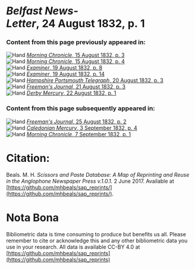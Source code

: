 # *Belfast News-Letter*, 24 August 1832, p. 1  
  
### Content from this page previously appeared in:  
![Hand](http://scissorsandpaste.net/wp-content/uploads/2017/06/smallhandpointer.png) [*Morning Chronicle*, 15 August 1832, p. 3](https://mhbeals.github.io/sap_html/Morning-Chronicle/Morning-Chronicle-15-August-1832-p-3)  
![Hand](http://scissorsandpaste.net/wp-content/uploads/2017/06/smallhandpointer.png) [*Morning Chronicle*, 15 August 1832, p. 4](https://mhbeals.github.io/sap_html/Morning-Chronicle/Morning-Chronicle-15-August-1832-p-4)  
![Hand](http://scissorsandpaste.net/wp-content/uploads/2017/06/smallhandpointer.png) [*Examiner*, 19 August 1832, p. 8](https://mhbeals.github.io/sap_html/Examiner/Examiner-19-August-1832-p-8)  
![Hand](http://scissorsandpaste.net/wp-content/uploads/2017/06/smallhandpointer.png) [*Examiner*, 19 August 1832, p. 14](https://mhbeals.github.io/sap_html/Examiner/Examiner-19-August-1832-p-14)  
![Hand](http://scissorsandpaste.net/wp-content/uploads/2017/06/smallhandpointer.png) [*Hampshire Portsmouth Telegraph*, 20 August 1832, p. 3](https://mhbeals.github.io/sap_html/Hampshire-Portsmouth-Telegraph/Hampshire-Portsmouth-Telegraph-20-August-1832-p-3)  
![Hand](http://scissorsandpaste.net/wp-content/uploads/2017/06/smallhandpointer.png) [*Freeman's Journal*, 21 August 1832, p. 3](https://mhbeals.github.io/sap_html/Freeman's-Journal/Freeman's-Journal-21-August-1832-p-3)  
![Hand](http://scissorsandpaste.net/wp-content/uploads/2017/06/smallhandpointer.png) [*Derby Mercury*, 22 August 1832, p. 1](https://mhbeals.github.io/sap_html/Derby-Mercury/Derby-Mercury-22-August-1832-p-1)  
  
### Content from this page subsequently appeared in:  
![Hand](http://scissorsandpaste.net/wp-content/uploads/2017/06/smallhandpointer.png) [*Freeman's Journal*, 25 August 1832, p. 2](https://mhbeals.github.io/sap_html/Freeman's-Journal/Freeman's-Journal-25-August-1832-p-2)  
![Hand](http://scissorsandpaste.net/wp-content/uploads/2017/06/smallhandpointer.png) [*Caledonian Mercury*, 3 September 1832, p. 4](https://mhbeals.github.io/sap_html/Caledonian-Mercury/Caledonian-Mercury-3-September-1832-p-4)  
![Hand](http://scissorsandpaste.net/wp-content/uploads/2017/06/smallhandpointer.png) [*Morning Chronicle*, 7 September 1832, p. 1](https://mhbeals.github.io/sap_html/Morning-Chronicle/Morning-Chronicle-7-September-1832-p-1)  


# Citation: 

Beals. M. H. *Scissors and Paste Database: A Map of Reprinting and Reuse in the Anglophone Newspaper Press v.1.0.1.* 2 June 2017. Available at [https://github.com/mhbeals/sap_reprints/](https://github.com/mhbeals/sap_reprints/). 

# Nota Bona

Bibliometric data is time consuming to produce but benefits us all. Please remember to cite or acknowledge this and any other bibliometric data you use in your research. All data is available CC-BY 4.0 at [https://github.com/mhbeals/sap_reprints](https://github.com/mhbeals/sap_reprints)